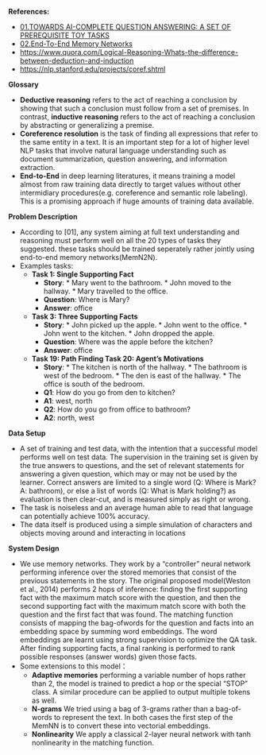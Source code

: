 **References:**
* [01.TOWARDS AI-COMPLETE QUESTION ANSWERING: A SET OF PREREQUISITE TOY TASKS](https://arxiv.org/pdf/1502.05698.pdf)
* [02.End-To-End Memory Networks](https://arxiv.org/pdf/1503.08895.pdf)
* https://www.quora.com/Logical-Reasoning-Whats-the-difference-between-deduction-and-induction
* https://nlp.stanford.edu/projects/coref.shtml

**Glossary**
* **Deductive reasoning** refers to the act of reaching a conclusion by showing that such a conclusion must follow from a set of premises. In contrast, **inductive reasoning** refers to the act of reaching a conclusion by abstracting or generalizing a premise.
* **Coreference resolution** is the task of finding all expressions that refer to the same entity in a text. It is an important step for a lot of higher level NLP tasks that involve natural language understanding such as document summarization, question answering, and information extraction.
* **End-to-End** in deep learning literatures, it means training a model almost from raw training data  directly to target values without other intermidiary procedures(e.g. coreference and semantic role labeling). This is a promising approach if huge amounts of training data available. 

**Problem Description**
* According to [01], any system aiming at full text understanding and reasoning must perform well on all the 20 types of tasks they suggested. these tasks should be trained seperately rather jointly using end-to-end memory networks(MemN2N). 
* Examples tasks: 
  * **Task 1: Single Supporting Fact**
    * **Story**: * Mary went to the bathroom. * John moved to the hallway. * Mary travelled to the office.
    * **Question**: Where is Mary? 
    * **Answer**: office
  * **Task 3: Three Supporting Facts**
    * **Story**: * John picked up the apple. * John went to the office. * John went to the kitchen. * John dropped the apple.
    * **Question**: Where was the apple before the kitchen? 
    * **Answer**: office  
  * **Task 19: Path Finding Task 20: Agent’s Motivations**
    * **Story**: * The kitchen is north of the hallway.
                 * The bathroom is west of the bedroom.
                 * The den is east of the hallway. 
                 * The office is south of the bedroom.
    * **Q1**: How do you go from den to kitchen? 
    * **A1**: west, north 
    * **Q2**: How do you go from office to bathroom?
    * **A2**: north, west
    
**Data Setup**
* A set of training and test data, with the intention that a successful model performs
well on test data. The supervision in the training set is given by the true answers to questions, and the set of relevant statements for answering a given question, which may or may not be used by the learner. Correct answers are limited to a
single word (Q: Where is Mark? A: bathroom), or else a list of words (Q: What is Mark holding?)
as evaluation is then clear-cut, and is measured simply as right or wrong.
* The task is noiseless and an average human able to read that language can potentially achieve 100% accuracy.
* The data itself is produced using a simple simulation of characters and objects moving around and interacting in locations

**System Design**
* We use memory networks. They work by a “controller” neural network performing inference over the stored memories that consist of the previous statements in the story. The original proposed model(Weston et al., 2014) performs 2 hops of inference: finding the first supporting fact with the maximum match score with the question, and then the second supporting fact with the maximum match score with both the question and the first fact that was found. The matching function consists of mapping the bag-ofwords for the question and facts into an embedding space by summing word embeddings. The word embeddings are learnt using strong supervision to optimize the QA task. After finding supporting facts, a final ranking is performed to rank possible responses (answer words) given those facts.
* Some extensions to this model：
  * **Adaptive memories** performing a variable number of hops rather than 2, the model is trained to predict a hop or the special “STOP” class. A similar procedure can be applied to output multiple tokens as well.
  * **N-grams** We tried using a bag of 3-grams rather than a bag-of-words to represent the text. In both cases the first step of the MemNN is to convert these into vectorial embeddings.
  * **Nonlinearity** We apply a classical 2-layer neural network with tanh nonlinearity in the matching function.
  
  
